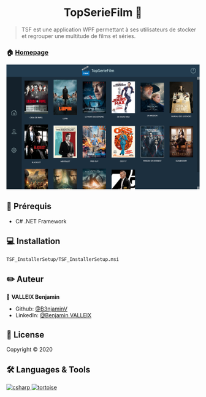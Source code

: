 <h1 align="center"> TopSerieFilm 👋</h1>

> TSF est une application WPF permettant à ses utilisateurs de stocker et regrouper une multitude de films et séries.

### 🏠 [Homepage](https://github.com/B3njaminV/wpf-tsf-app)

![tsfimage](./TSF/img/tsf.png)

## 📍 Prérequis

- C# .NET Framework

##  ‍💻 Installation
```sh
TSF_InstallerSetup/TSF_InstallerSetup.msi
```

## ✏️ Auteur

👤 **VALLEIX Benjamin**

* Github: [@B3njaminV](https://github.com/B3njaminV)
* LinkedIn: [@Benjamin VALLEIX](https://www.linkedin.com/in/benjamin-valleix/)


## 📝 License

Copyright © 2020


## 🛠 Languages & Tools

<p> 
    <a href="https://docs.microsoft.com/en-us/dotnet/csharp/" target="_blank"> 
        <img src="https://cdn.cdnlogo.com/logos/c/27/c.svg" alt="csharp" width="60" height="60"/> 
    </a> 
	<a href="https://tortoisesvn.net/" target="_blank"> 
        <img src="https://tortoisesvn.net/assets/img/logo-256x256.png" alt="tortoise" width="60" height="60"/> 
    </a> 
</p>

